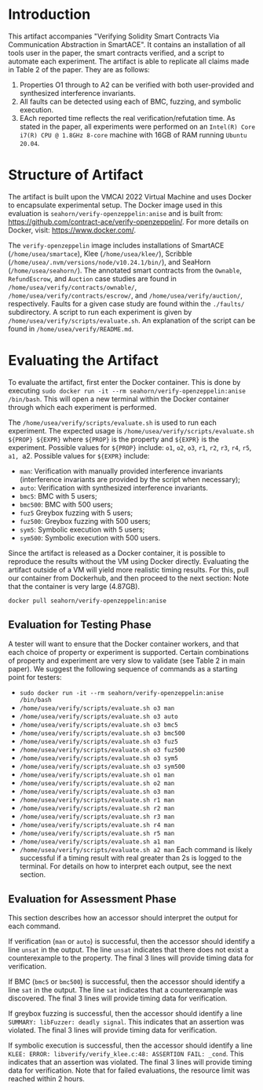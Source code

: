 # Introduction

This artifact accompanies "Verifying Solidity Smart Contracts Via Communication Abstraction in SmartACE".
It contains an installation of all tools user in the paper, the smart contracts verified, and a script to automate each experiment.
The artifact is able to replicate all claims made in Table 2 of the paper.
They are as follows:
1. Properties O1 through to A2 can be verified with both user-provided and synthesized interference invariants.
2. All faults can be detected using each of BMC, fuzzing, and symbolic execution.
3. EAch reported time reflects the real verification/refutation time.
As stated in the paper, all experiments were performed on an `Intel(R) Core i7(R) CPU @ 1.8GHz 8-core` machine with 16GB of RAM running `Ubuntu 20.04`.

# Structure of Artifact

The artifact is built upon the VMCAI 2022 Virtual Machine and uses Docker to encapsulate experimental setup.
The Docker image used in this evaluation is `seahorn/verify-openzeppelin:anise` and is built from: https://github.com/contract-ace/verify-openzeppelin/.
For more details on Docker, visit: https://www.docker.com/.

The `verify-openzeppelin` image includes installations of SmartACE (`/home/usea/smartace`), Klee (`/home/usea/klee/`), Scribble (`/home/usea/.nvm/versions/node/v10.24.1/bin/`), and SeaHorn (`/home/usea/seahorn/`).
The annotated smart contracts from the `Ownable`, `RefundEscrow`, and `Auction` case studies are found in `/home/usea/verify/contracts/ownable/`, `/home/usea/verify/contracts/escrow/`, and `/home/usea/verify/auction/`, respectively.
Faults for a given case study are found within the `./faults/` subdirectory.
A script to run each experiment is given by `/home/usea/verify/scripts/evaluate.sh`.
An explanation of the script can be found in `/home/usea/verify/README.md`.

# Evaluating the Artifact

To evaluate the artifact, first enter the Docker container.
This is done by executing `sudo docker run -it --rm seahorn/verify-openzeppelin:anise /bin/bash`.
This will open a new terminal within the Docker container through which each experiment is performed.

The `/home/usea/verify/scripts/evaluate.sh` is used to run each experiment.
The expected usage is `/home/usea/verify/scripts/evaluate.sh ${PROP} ${EXPR}` where `${PROP}` is the property and `${EXPR}` is the experiment.
Possible values for `${PROP}` include: `o1`, `o2`, `o3`, `r1`, `r2`, `r3`, `r4`, `r5`, `a1, `a2.
Possible values for `${EXPR}` include:
- `man`: Verification with manually provided interference invariants (interference invariants are provided by the script when necessary);
- `auto`: Verification with synthesized interference invariants.
- `bmc5`: BMC with 5 users;
- `bmc500`: BMC with 500 users;
- `fuz5` Greybox fuzzing with 5 users;
- `fuz500`: Greybox fuzzing with 500 users;
- `sym5`: Symbolic execution with 5 users;
- `sym500`: Symbolic execution with 500 users.

Since the artifact is released as a Docker container, it is possible to reproduce the results without the VM using Docker directly.
Evaluating the artifact outside of a VM will yield more realistic timing results.
For this, pull our container from Dockerhub, and then proceed to the next section:
Note that the container is very large (4.87GB).
```
docker pull seahorn/verify-openzeppelin:anise
```

## Evaluation for Testing Phase

A tester will want to ensure that the Docker container workers, and that each choice of property or experiment is supported.
Certain combinations of property and experiment are very slow to validate (see Table 2 in main paper).
We suggest the following sequence of commands as a starting point for testers:
- `sudo docker run -it --rm seahorn/verify-openzeppelin:anise /bin/bash`
- `/home/usea/verify/scripts/evaluate.sh o3 man`
- `/home/usea/verify/scripts/evaluate.sh o3 auto`
- `/home/usea/verify/scripts/evaluate.sh o3 bmc5`
- `/home/usea/verify/scripts/evaluate.sh o3 bmc500`
- `/home/usea/verify/scripts/evaluate.sh o3 fuz5`
- `/home/usea/verify/scripts/evaluate.sh o3 fuz500`
- `/home/usea/verify/scripts/evaluate.sh o3 sym5`
- `/home/usea/verify/scripts/evaluate.sh o3 sym500`
- `/home/usea/verify/scripts/evaluate.sh o1 man`
- `/home/usea/verify/scripts/evaluate.sh o2 man`
- `/home/usea/verify/scripts/evaluate.sh o3 man`
- `/home/usea/verify/scripts/evaluate.sh r1 man`
- `/home/usea/verify/scripts/evaluate.sh r2 man`
- `/home/usea/verify/scripts/evaluate.sh r3 man`
- `/home/usea/verify/scripts/evaluate.sh r4 man`
- `/home/usea/verify/scripts/evaluate.sh r5 man`
- `/home/usea/verify/scripts/evaluate.sh a1 man`
- `/home/usea/verify/scripts/evaluate.sh a2 man`
Each command is likely successful if a timing result with real greater than 2s is logged to the terminal.
For details on how to interpret each output, see the next section.

## Evaluation for Assessment Phase

This section describes how an accessor should interpret the output for each command.

If verification (`man` or `auto`) is successful, then the accessor should identify a line `unsat` in the output.
The line `unsat` indicates that there does not exist a counterexample to the property.
The final 3 lines will provide timing data for verification.

If BMC (`bmc5` or `bmc500`) is successful, then the accessor should identify a line `sat` in the output.
The line `sat` indicates that a counterexample was discovered.
The final 3 lines will provide timing data for verification.

If greybox fuzzing is successful, then the accessor should identify a line `SUMMARY: libFuzzer: deadly signal`.
This indicates that an assertion was violated.
The final 3 lines will provide timing data for verification.

If symbolic execution is successful, then the accessor should identify a line `KLEE: ERROR: libverify/verify_klee.c:48: ASSERTION FAIL: _cond`.
This indicates that an assertion was violated.
The final 3 lines will provide timing data for verification.
Note that for failed evaluations, the resource limit was reached within 2 hours.
